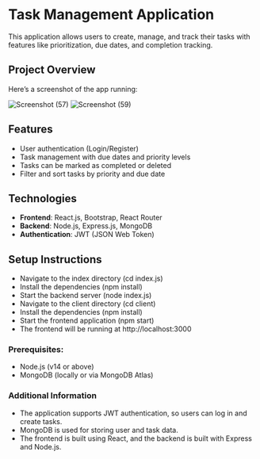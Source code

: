 # Task Management Application

This application allows users to create, manage, and track their tasks with features like prioritization, due dates, and completion tracking.

## Project Overview

Here’s a screenshot of the app running:

![Screenshot (57)](https://github.com/user-attachments/assets/dabb68c7-4aaa-4b19-bda5-c0f6e4340664)
![Screenshot (59)](https://github.com/user-attachments/assets/0f3bec87-0027-4365-b026-1628c7a8e66d)

## Features
- User authentication (Login/Register)
- Task management with due dates and priority levels
- Tasks can be marked as completed or deleted
- Filter and sort tasks by priority and due date

## Technologies
- **Frontend**: React.js, Bootstrap, React Router
- **Backend**: Node.js, Express.js, MongoDB
- **Authentication**: JWT (JSON Web Token)

## Setup Instructions
- Navigate to the index directory (cd index.js)
- Install the dependencies (npm install)
- Start the backend server (node index.js)
- Navigate to the client directory (cd client)
- Install the dependencies (npm install)
- Start the frontend application (npm start)
- The frontend will be running at http://localhost:3000

### Prerequisites:
- Node.js (v14 or above)
- MongoDB (locally or via MongoDB Atlas)

### Additional Information
- The application supports JWT authentication, so users can log in and create tasks.
- MongoDB is used for storing user and task data.
- The frontend is built using React, and the backend is built with Express and Node.js.
  
